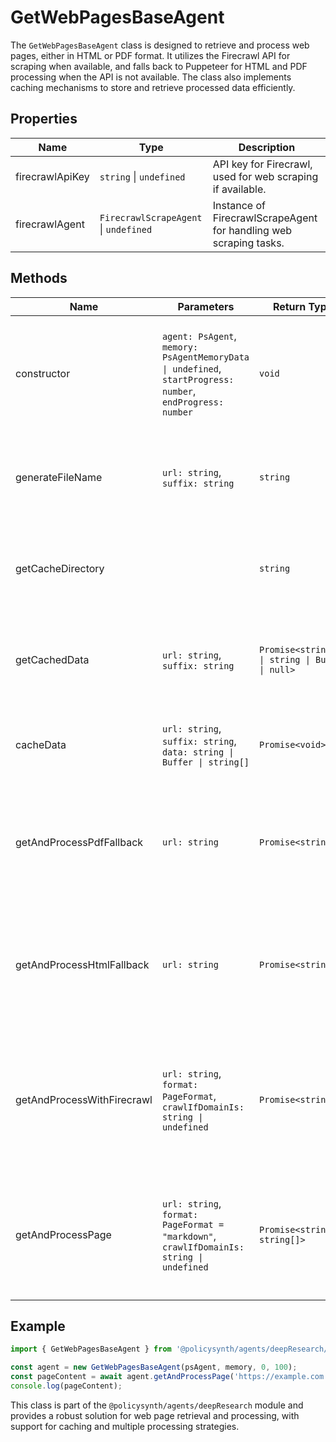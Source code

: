 # GetWebPagesBaseAgent

The `GetWebPagesBaseAgent` class is designed to retrieve and process web pages, either in HTML or PDF format. It utilizes the Firecrawl API for scraping when available, and falls back to Puppeteer for HTML and PDF processing when the API is not available. The class also implements caching mechanisms to store and retrieve processed data efficiently.

## Properties

| Name             | Type                  | Description                                                                 |
|------------------|-----------------------|-----------------------------------------------------------------------------|
| firecrawlApiKey  | `string` \| `undefined` | API key for Firecrawl, used for web scraping if available.                   |
| firecrawlAgent   | `FirecrawlScrapeAgent` \| `undefined` | Instance of FirecrawlScrapeAgent for handling web scraping tasks.            |

## Methods

| Name                      | Parameters                                                                 | Return Type                | Description                                                                                           |
|---------------------------|----------------------------------------------------------------------------|----------------------------|-------------------------------------------------------------------------------------------------------|
| constructor               | `agent: PsAgent`, `memory: PsAgentMemoryData \| undefined`, `startProgress: number`, `endProgress: number` | `void`                     | Initializes the agent with the given parameters and sets up Firecrawl if the API key is available.    |
| generateFileName          | `url: string`, `suffix: string`                                            | `string`                   | Generates a hashed filename for caching based on the URL and suffix.                                  |
| getCacheDirectory         |                                                                            | `string`                   | Returns the directory path for caching, creating it if it doesn't exist.                              |
| getCachedData             | `url: string`, `suffix: string`                                            | `Promise<string[] \| string \| Buffer \| null>` | Retrieves cached data if available, based on the URL and suffix.                                      |
| cacheData                 | `url: string`, `suffix: string`, `data: string \| Buffer \| string[]`      | `Promise<void>`            | Caches the given data with the specified URL and suffix.                                              |
| getAndProcessPdfFallback  | `url: string`                                                              | `Promise<string>`          | Processes PDF files using Puppeteer as a fallback if Firecrawl is not available.                      |
| getAndProcessHtmlFallback | `url: string`                                                              | `Promise<string[]>`        | Processes HTML pages using Puppeteer as a fallback if Firecrawl is not available.                     |
| getAndProcessWithFirecrawl| `url: string`, `format: PageFormat`, `crawlIfDomainIs: string \| undefined` | `Promise<string[]>`        | Processes pages using the Firecrawl API, fetching both raw HTML and markdown, and caches the results. |
| getAndProcessPage         | `url: string`, `format: PageFormat = "markdown"`, `crawlIfDomainIs: string \| undefined` | `Promise<string \| string[]>` | Public method to retrieve and process a single page, using Firecrawl or Puppeteer as appropriate.     |

## Example

```typescript
import { GetWebPagesBaseAgent } from '@policysynth/agents/deepResearch/getWebPagesBase.js';

const agent = new GetWebPagesBaseAgent(psAgent, memory, 0, 100);
const pageContent = await agent.getAndProcessPage('https://example.com', 'markdown');
console.log(pageContent);
```

This class is part of the `@policysynth/agents/deepResearch` module and provides a robust solution for web page retrieval and processing, with support for caching and multiple processing strategies.
